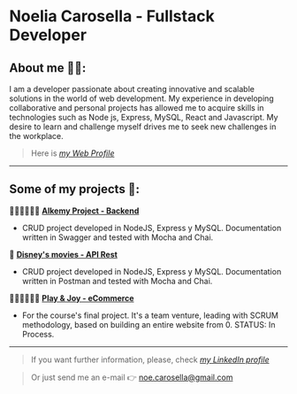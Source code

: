 # Noelia Carosella - Fullstack Developer

## About me 👩‍💻: 

I am a developer passionate about creating innovative and scalable solutions in the world of web development. My experience in developing collaborative and personal projects has allowed me to acquire skills in technologies such as Node js, Express, MySQL, React and Javascript. My desire to learn and challenge myself drives me to seek new challenges in the workplace.

> Here is *[my Web Profile](https://honeybadger2788.github.io/newCV/)*

___________________________________________________________________________________________________________________

## Some of my projects 🚀:

👩‍💻👨‍💻👩‍💻 **[Alkemy Project - Backend](https://github.com/honeybadger2788/OT198-Server)**

- CRUD project developed in NodeJS, Express y MySQL. Documentation written in Swagger and tested with Mocha and Chai.

📝 **[Disney's movies - API Rest ](https://github.com/honeybadger2788/backendChallenge)**

- CRUD project developed in NodeJS, Express y MySQL. Documentation written in Postman and tested with Mocha and Chai.

👩‍💻👨‍💻👩‍💻 **[Play & Joy - eCommerce](https://playandjoy.herokuapp.com/)**

- For the course's final project. It's a team venture, leading with SCRUM methodology, based on building an entire website from 0. STATUS: In Process.

___________________________________________________________________________________________________________________

> If you want further information, please, check *[my LinkedIn profile](https://www.linkedin.com/in/noeliabcarosella/)*

> Or just send me an e-mail 👉 <noe.carosella@gmail.com> 
